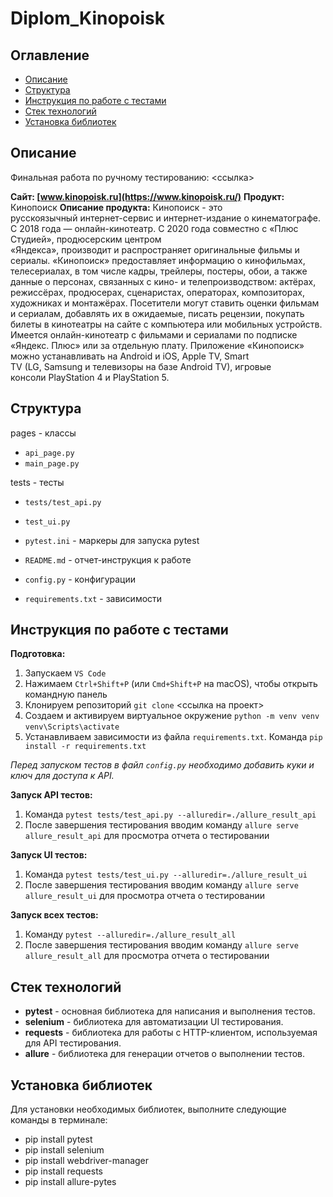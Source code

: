 # Diplom_Kinopoisk

## Оглавление
- [Описание](#описание)
- [Структура](#структура)
- [Инструкция по работе с тестами](#инструкция)
- [Стек технологий](#стек-технологий)
- [Установка библиотек](#установка-библиотек)

## Описание
Финальная работа по ручному тестированию:   <ссылка>

**Сайт: [www.kinopoisk.ru](https://www.kinopoisk.ru/)**
**Продукт:** Кинопоиск
**Описание продукта:** Кинопоиск - это русскоязычный интернет-сервис и интернет-издание о кинематографе. С 2018 года — онлайн-кинотеатр. С 2020 года совместно с «Плюс Студией», продюсерским центром «Яндекса», производит и распространяет оригинальные фильмы и сериалы. 
«Кинопоиск» предоставляет информацию о кинофильмах, телесериалах, в том числе кадры, трейлеры, постеры, обои, а также данные о персонах, связанных с кино- и телепроизводством: актёрах, режиссёрах, продюсерах, сценаристах, операторах, композиторах, художниках и монтажёрах. Посетители могут ставить оценки фильмам и сериалам, добавлять их в ожидаемые, писать рецензии, покупать билеты в кинотеатры на сайте с компьютера или мобильных устройств. Имеется онлайн-кинотеатр с фильмами и сериалами по подписке «Яндекс. Плюс» или за отдельную плату. Приложение «Кинопоиск» можно устанавливать на Android и iOS, Apple TV, Smart TV (LG, Samsung и телевизоры на базе Android TV), игровые консоли PlayStation 4 и PlayStation 5.  

## Структура

pages - классы
* `api_page.py`
* `main_page.py` 

tests - тесты
* `tests/test_api.py` 
* `test_ui.py` 
  
* `pytest.ini` - маркеры для запуска pytest
* `README.md` - отчет-инструкция к работе
* `config.py` - конфигурации
* `requirements.txt` - зависимости

## Инструкция по работе с тестами
**Подготовка:**
1. Запускаем `VS Code`
2. Нажимаем `Ctrl+Shift+P` (или `Cmd+Shift+P` на macOS), чтобы открыть командную панель
3. Клонируем репозиторий `git clone` <ссылка на проект>
4. Создаем и активируем виртуальное окружение 
    `python -m venv venv`
    `venv\Scripts\activate`
5. Устанавливаем зависимости из файла `requirements.txt`. Команда `pip install -r requirements.txt`

*Перед запуском тестов в файл `config.py` необходимо добавить куки и ключ для доступа к API.* 

**Запуск API тестов:**

1. Команда `pytest tests/test_api.py --alluredir=./allure_result_api`
2. После завершения тестирования вводим команду `allure serve allure_result_api` для просмотра отчета о тестировании

**Запуск UI тестов:**

1. Команда `pytest tests/test_ui.py --alluredir=./allure_result_ui`
2. После завершения тестирования вводим команду `allure serve allure_result_ui` для просмотра отчета о тестировании

**Запуск всех тестов:**

1. Команду `pytest --alluredir=./allure_result_all`
2. После завершения тестирования вводим команду `allure serve allure_result_all` для просмотра отчета о тестировании

## Стек технологий
- **pytest** - основная библиотека для написания и выполнения тестов.
- **selenium** - библиотека для автоматизации UI тестирования.
- **requests** - библиотека для работы с HTTP-клиентом, используемая для API тестирования.
- **allure** - библиотека для генерации отчетов о выполнении тестов.

## Установка библиотек
Для установки необходимых библиотек, выполните следующие команды в терминале:


- pip install pytest
- pip install selenium
- pip install webdriver-manager
- pip install requests
- pip install allure-pytes
